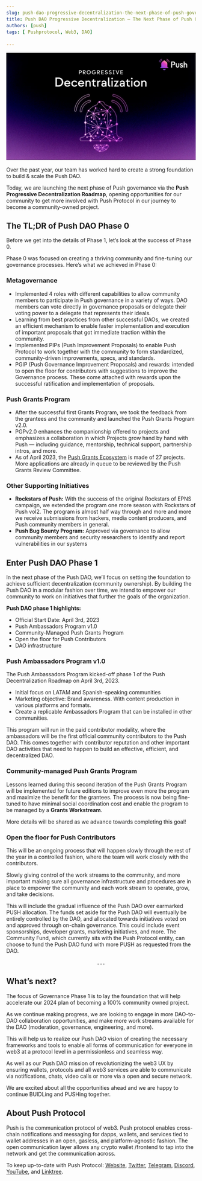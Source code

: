 ```yaml
---
slug: push-dao-progressive-decentralization-the-next-phase-of-push-governance
title: Push DAO Progressive Decentralization — The Next Phase of Push Governance🌐
authors: [push]
tags: [ Pushprotocol, Web3, DAO]

---
```


![Progressive DEcentralization](./progressice-decentralization.webp)

Over the past year, our team has worked hard to create a strong foundation to build & scale the Push DAO.

Today, we are launching the next phase of Push governance via the <b>Push Progressive Decentralization Roadmap</b>, opening opportunities for our community to get more involved with Push Protocol in our journey to become a community-owned project.

## The TL;DR of Push DAO Phase 0
Before we get into the details of Phase 1, let’s look at the success of Phase 0.

Phase 0 was focused on creating a thriving community and fine-tuning our governance processes. Here’s what we achieved in Phase 0:

### Metagovernance
- Implemented 4 roles with different capabilities to allow community members to participate in Push governance in a variety of ways. DAO members can vote directly in governance proposals or delegate their voting power to a delegate that represents their ideals.
- Learning from best practices from other successful DAOs, we created an efficient mechanism to enable faster implementation and execution of important proposals that got immediate traction within the community.
- Implemented PIPs (Push Improvement Proposals) to enable Push Protocol to work together with the community to form standardized, community-driven improvements, specs, and standards.
- PGIP (Push Governance Improvement Proposals) and rewards: intended to open the floor for contributors with suggestions to improve the Governance process. These come attached with rewards upon the successful ratification and implementation of proposals.

### Push Grants Program

- After the successful first Grants Program, we took the feedback from the grantees and the community and launched the Push Grants Program v2.0.
- PGPv2.0 enhances the companionship offered to projects and emphasizes a collaboration in which Projects grow hand by hand with Push — including guidance, mentorship, technical support, partnership intros, and more.
- As of April 2023, the [Push Grants Ecosystem](https://twitter.com/Push_DAO/status/1638221385288785926) is made of 27 projects. More applications are already in queue to be reviewed by the Push Grants Review Committee.

### Other Supporting Initiatives

- <b>Rockstars of Push:</b> With the success of the original Rockstars of EPNS campaign, we extended the program one more season with Rockstars of Push vol2. The program is almost half way through and more and more we receive submissions from hackers, media content producers, and Push community members in general.
- <b>Push Bug Bounty Program:</b> Approved via governance to allow community members and security researchers to identify and report vulnerabilities in our systems

## Enter Push DAO Phase 1

In the next phase of the Push DAO, we’ll focus on setting the foundation to achieve sufficient decentralization (community ownership). By building the Push DAO in a modular fashion over time, we intend to empower our community to work on initiatives that further the goals of the organization.

<b>Push DAO phase 1 highlights:</b>

- Official Start Date: April 3rd, 2023
- Push Ambassadors Program v1.0
- Community-Managed Push Grants Program
- Open the floor for Push Contributors
- DAO infrastructure

### Push Ambassadors Program v1.0

The Push Ambassadors Program kicked-off phase 1 of the Push Decentralization Roadmap on April 3rd, 2023.

- Initial focus on LATAM and Spanish-speaking communities
- Marketing objective: Brand awareness. With content production in various platforms and formats.
- Create a replicable Ambassadors Program that can be installed in other communities.

This program will run in the paid contributor modality, where the ambassadors will be the first official community contributors to the Push DAO. This comes together with contributor reputation and other important DAO activities that need to happen to build an effective, efficient, and decentralized DAO.

### Community-managed Push Grants Program
Lessons learned during this second iteration of the Push Grants Program will be implemented for future editions to improve even more the program and maximize the benefit for the grantees. The process is now being fine-tuned to have minimal social coordination cost and enable the program to be managed by a <b>Grants Workstream</b>.

More details will be shared as we advance towards completing this goal!

### Open the floor for Push Contributors
This will be an ongoing process that will happen slowly through the rest of the year in a controlled fashion, where the team will work closely with the contributors.

Slowly giving control of the work streams to the community, and more important making sure all governance infrastructure and procedures are in place to empower the community and each work stream to operate, grow, and take decisions.

This will include the gradual influence of the Push DAO over earmarked PUSH allocation. The funds set aside for the Push DAO will eventually be entirely controlled by the DAO, and allocated towards initiatives voted on and approved through on-chain governance. This could include event sponsorships, developer grants, marketing initiatives, and more. The Community Fund, which currently sits with the Push Protocol entity, can choose to fund the Push DAO fund with more PUSH as requested from the DAO.

<center> <b>.   .   .</b></center>

## What’s next?

The focus of Governance Phase 1 is to lay the foundation that will help accelerate our 2024 plan of becoming a 100% community owned project.

As we continue making progress, we are looking to engage in more DAO-to-DAO collaboration opportunities, and make more work streams available for the DAO (moderation, governance, engineering, and more).

This will help us to realize our Push DAO vision of creating the necessary frameworks and tools to enable all forms of communication for everyone in web3 at a protocol level in a permissionless and seamless way.

As well as our Push DAO mission of revolutionizing the web3 UX by ensuring wallets, protocols and all web3 services are able to communicate via notifications, chats, video calls or more via a open and secure network.

We are excited about all the opportunities ahead and we are happy to continue BUIDLing and PUSHing together.

## About Push Protocol

Push is the communication protocol of web3. Push protocol enables cross-chain notifications and messaging for dapps, wallets, and services tied to wallet addresses in an open, gasless, and platform-agnostic fashion. The open communication layer allows any crypto wallet /frontend to tap into the network and get the communication across.

To keep up-to-date with Push Protocol: [Website](https://push.org/), [Twitter](https://twitter.com/pushprotocol), [Telegram](https://t.me/epnsproject), [Discord](https://discord.gg/pushprotocol), [YouTube](https://www.youtube.com/c/EthereumPushNotificationService), and [Linktree](https://linktr.ee/pushprotocol).